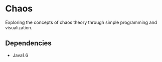 Chaos
=====

Exploring the concepts of chaos theory through simple programming and
visualization.

Dependencies
------------
* Java1.6